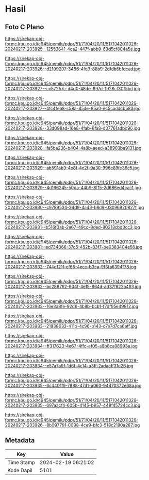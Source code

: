 # Hasil

## Foto C Plano

https://sirekap-obj-formc.kpu.go.id/c945/pemilu/pdpr/51/71/04/20/11/5171042011026-20240217-203925--12553641-4ca2-447f-abb9-63d5cf804a5e.jpg

https://sirekap-obj-formc.kpu.go.id/c945/pemilu/pdpr/51/71/04/20/11/5171042011026-20240217-203926--d2109207-3486-4fd9-88b9-2dfdb6bfdcad.jpg

https://sirekap-obj-formc.kpu.go.id/c945/pemilu/pdpr/51/71/04/20/11/5171042011026-20240217-203927--cc57257c-d4d0-48de-897d-1928cf30f5bd.jpg

https://sirekap-obj-formc.kpu.go.id/c945/pemilu/pdpr/51/71/04/20/11/5171042011026-20240217-203927--4fc4fea8-c58a-45de-85a0-ec5caddcb583.jpg

https://sirekap-obj-formc.kpu.go.id/c945/pemilu/pdpr/51/71/04/20/11/5171042011026-20240217-203928--33d098ad-16e8-4fab-8fa8-d07761adbd96.jpg

https://sirekap-obj-formc.kpu.go.id/c945/pemilu/pdpr/51/71/04/20/11/5171042011026-20240217-203928--fa5ba236-b404-4a8b-aeed-a38903ba9131.jpg

https://sirekap-obj-formc.kpu.go.id/c945/pemilu/pdpr/51/71/04/20/11/5171042011026-20240217-203929--ab591ab9-4c8f-4c2f-9a30-996c89fc36c5.jpg

https://sirekap-obj-formc.kpu.go.id/c945/pemilu/pdpr/51/71/04/20/11/5171042011026-20240217-203929--4d166245-50da-44b9-8f15-2d686ed4cac1.jpg

https://sirekap-obj-formc.kpu.go.id/c945/pemilu/pdpr/51/71/04/20/11/5171042011026-20240217-203930--c9789534-34d9-4a43-b8d9-03096820827f.jpg

https://sirekap-obj-formc.kpu.go.id/c945/pemilu/pdpr/51/71/04/20/11/5171042011026-20240217-203931--b516f3ab-2e67-49cc-8ded-80218cbd3cc3.jpg

https://sirekap-obj-formc.kpu.go.id/c945/pemilu/pdpr/51/71/04/20/11/5171042011026-20240217-203931--ed734066-37c5-452b-83f7-be0383404e58.jpg

https://sirekap-obj-formc.kpu.go.id/c945/pemilu/pdpr/51/71/04/20/11/5171042011026-20240217-203932--744df21f-cf65-4ecc-b3ca-9f3fa6394f78.jpg

https://sirekap-obj-formc.kpu.go.id/c945/pemilu/pdpr/51/71/04/20/11/5171042011026-20240217-203932--bc288792-634f-4e15-864d-ad37f622a493.jpg

https://sirekap-obj-formc.kpu.go.id/c945/pemilu/pdpr/51/71/04/20/11/5171042011026-20240217-203933--16e3a8fe-92d6-4b8b-bcb1-f7df95e49812.jpg

https://sirekap-obj-formc.kpu.go.id/c945/pemilu/pdpr/51/71/04/20/11/5171042011026-20240217-203933--21838633-411b-4c96-b143-c7e7d7ca6aff.jpg

https://sirekap-obj-formc.kpu.go.id/c945/pemilu/pdpr/51/71/04/20/11/5171042011026-20240217-203934--ff317623-4e67-4ffc-af05-a6b8ca08993a.jpg

https://sirekap-obj-formc.kpu.go.id/c945/pemilu/pdpr/51/71/04/20/11/5171042011026-20240217-203934--e57a7a9f-1d6f-4c14-a3ff-2adacff31d26.jpg

https://sirekap-obj-formc.kpu.go.id/c945/pemilu/pdpr/51/71/04/20/11/5171042011026-20240217-203935--6c4401f9-7888-47d1-a060-94470372e68a.jpg

https://sirekap-obj-formc.kpu.go.id/c945/pemilu/pdpr/51/71/04/20/11/5171042011026-20240217-203935--697aacf4-605b-4145-b957-448f45724cc3.jpg

https://sirekap-obj-formc.kpu.go.id/c945/pemilu/pdpr/51/71/04/20/11/5171042011026-20240217-203926--8b097791-0098-4ce9-bfc3-518c2180a287.jpg


## Metadata

| Key        | Value               |
| ---------- | ------------------- |
| Time Stamp | 2024-02-19 06:21:02 |
| Kode Dapil | 5101                |



